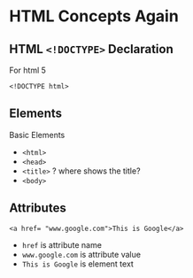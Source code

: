 # HTML Concepts Again

## HTML `<!DOCTYPE>` Declaration
For html 5
```
<!DOCTYPE html> 
```

## Elements
Basic Elements
*  `<html>`
* `<head>`
* `<title>`  ? where shows the title?
* `<body>`

## Attributes
```
<a href= "www.google.com">This is Google</a>
```
* `href` is attribute name
* `www.google.com` is attribute value
* `This is Google` is element text